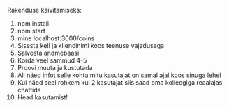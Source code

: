 


Rakenduse käivitamiseks:
1. npm install
2. npm start
3. mine localhost:3000/coins
4. Sisesta kell ja kliendinimi koos teenuse vajadusega
5. Salvesta andmebaasi
6. Korda veel sammud 4-5
7. Proovi muuta ja kustutada
8. All näed infot selle kohta mitu kasutajat on samal ajal koos sinuga lehel
9. Kui näed seal rohkem kui 2 kasutajat siis saad oma kolleegiga reaalajas chattida
10. Head kasutamist!